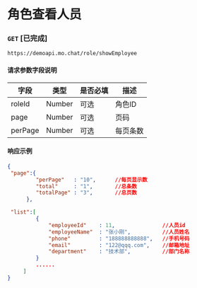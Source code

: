 # 角色查看人员
### `GET`  [已完成]
```
https://demoapi.mo.chat/role/showEmployee
```

#### 请求参数字段说明

| 字段  | 类型 | 是否必填 | 描述|
| ------------- | ------------- | ------------------ | ------------------ |
| roleId  | Number  | 可选 | 角色ID |
| page  | Number  | 可选 | 页码 |
| perPage  | Number  | 可选 | 每页条数 |


#### 响应示例

```json
{
 "page":{
         "perPage"   : "10",      //每页显示数
         "total"     : "1",       //总条数
         "totalPage" : "3",       //总页数
      },

 "list":[
         {
             "employeeId"    : 11,               //人员id
             "employeeName"  : "张小刚",          //人员姓名
             "phone"         : "188888888888",   //手机号码
             "email"         : "122@qqq.com",    //邮箱地址
             "department"    : "技术部",          //部门名称
         }
         ......
     ]
}
```